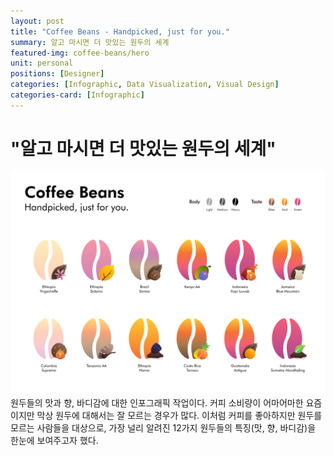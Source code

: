 ```yaml
---
layout: post
title: "Coffee Beans - Handpicked, just for you."
summary: 알고 마시면 더 맛있는 원두의 세계
featured-img: coffee-beans/hero
unit: personal
positions: [Designer]
categories: [Infographic, Data Visualization, Visual Design]
categories-card: [Infographic]
---
```


# "알고 마시면 더 맛있는 원두의 세계"


![Coffee Beans](/assets/img/posts/coffee-beans/P1.png#center)
원두들의 맛과 향, 바디감에 대한 인포그래픽 작업이다. 커피 소비량이 어마어마한 요즘이지만 막상 원두에 대해서는 잘 모르는 경우가 많다. 이처럼 커피를 좋아하지만 원두를 모르는 사람들을 대상으로, 가장 널리 알려진 12가지 원두들의 특징(맛, 향, 바디감)을 한눈에 보여주고자 했다.